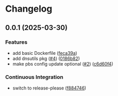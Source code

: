 # Changelog

## 0.0.1 (2025-03-30)


### Features

* add basic Dockerfile ([feca39a](https://github.com/synthe102/openpbs-oci/commit/feca39a4f21ca1e3873aa2ba1cb7f2ef23c03e01))
* add dnsutils pkg ([#4](https://github.com/synthe102/openpbs-oci/issues/4)) ([0186b82](https://github.com/synthe102/openpbs-oci/commit/0186b8250b8e5b075011175a71532e2f8d2780bb))
* make pbs config update optional ([#2](https://github.com/synthe102/openpbs-oci/issues/2)) ([c6d60f4](https://github.com/synthe102/openpbs-oci/commit/c6d60f483de6bcfc7018fadfaef6cb76ff40752b))


### Continuous Integration

* switch to release-please ([f884746](https://github.com/synthe102/openpbs-oci/commit/f884746bb5f787fe3d11e9cdc3be9c858778a99f))
